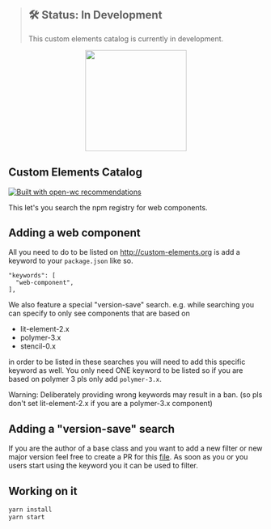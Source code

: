 > ## 🛠 Status: In Development
> This custom elements catalog is currently in development.

<p align="center">
  <img width="200" src="https://open-wc.org/hero.png"></img>
</p>

## Custom Elements Catalog

[![Built with open-wc recommendations](https://img.shields.io/badge/built%20with-open--wc-blue.svg)](https://github.com/open-wc) 

This let's you search the npm registry for web components.

## Adding a web component

All you need to do to be listed on http://custom-elements.org is add a keyword to your `package.json` like so.
```
"keywords": [
  "web-component",
],
```

We also feature a special "version-save" search. e.g. while searching you can specify to only see components that are based on
- lit-element-2.x
- polymer-3.x
- stencil-0.x

in order to be listed in these searches you will need to add this specific keyword as well.
You only need ONE keyword to be listed so if you are based on polymer 3 pls only add `polymer-3.x`.

Warning: Deliberately providing wrong keywords may result in a ban. (so pls don't set lit-element-2.x if you are a polymer-3.x component)

## Adding a "version-save" search

If you are the author of a base class and you want to add a new filter or new major version feel free to create a PR for this [file](./src/values.js).
As soon as you or you users start using the keyword you it can be used to filter.

## Working on it

```bash
yarn install
yarn start
```
